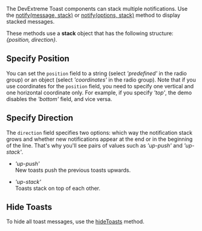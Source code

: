 The DevExtreme Toast components can stack multiple notifications. Use the [notify(message, stack)](/Documentation/ApiReference/Common/Utils/ui/#notifymessage_stack) or [notify(options, stack)](/Documentation/ApiReference/Common/Utils/ui/#notifyoptions_stack) method to display stacked messages.

These methods use a **stack** object that has the following structure: *{position, direction}*.

## Specify Position

You can set the `position` field to a string (select *'predefined'* in the radio group) or an object (select *'coordinates'* in the radio group). Note that if you use coordinates for the `position` field, you need to specify one vertical and one horizontal coordinate only. For example, if you specify *'top'*, the demo disables the *'bottom'* field, and vice versa.

## Specify Direction

The `direction` field specifies two options: which way the notification stack grows and whether new notifications appear at the end or in the beginning of the line. That's why you'll see pairs of values such as *'up-push'* and *'up-stack'*.

- *'up-push'*   
New toasts push the previous toasts upwards.

- *'up-stack'*    
Toasts stack on top of each other. 

## Hide Toasts

To hide all toast messages, use the [hideToasts](/Documentation/ApiReference/Common/Utils/ui/Methods/#hideToasts) method.